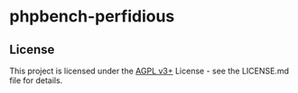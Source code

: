 
# phpbench-perfidious

## License

This project is licensed under the [AGPL v3+](https://www.gnu.org/licenses/agpl-3.0) License - see the LICENSE.md file for details.
